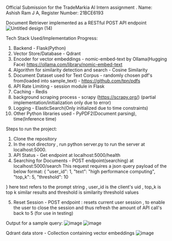 Official Submission for the TradeMarkia AI Intern assignment . Name: Ashish Ram J A, Register Number: 21BCE6193 

Document Retriever implemented as a RESTful POST API endpoint
![Untitled design (14)](https://github.com/user-attachments/assets/336aabb8-c83b-4d1c-9d0f-6b3082e26990)


Tech Stack Used/Implementation Progress:
1. Backend - Flask(Python)
2. Vector Store/Database - Qdrant
3. Encoder for vector embeddings - nomic-embed-text by Ollama(Hugging Face) https://ollama.com/library/nomic-embed-text
4. Algorithm for similarity detection and search - Cosine Similarity 
5. Document Dataset used for Text Corpus - randomly chosen pdf's from(loaded into sample_text) - https://github.com/tpn/pdfs
6. API Rate Limiting - session module in Flask
7. Caching - Redis
8. background scraping process - scrapy (https://scrapy.org/) (partial implementation/initialization only due to error)
9. Logging - ElasticSearch(Only initialized due to time constraints)
10. Other Python libraries used - PyPDF2(Document parsing), time(Inference time)

Steps to run the project:
1. Clone the repository
2. In the root directory , run python server.py to run the server at localhost:5000.
3. API Status - Get endpoint at localhost:5000/health
4. Searching for Documents - POST endpoint(searching) at localhost:5000/search
   This request requires a json query payload of the below format:
   {
    "user_id": 1,
    "text": "high performance computing",
    "top_k": 5,
    "threshold": 10

  }
here text refers to the prompt string , user_id is the client's uid , top_k is top k similar results and threshold is similarity threshold values 

  5. Reset Session - POST endpoint : resets current user session , to enable the user to close the session and thus refresh the amount of API call's back to 5 (for use in testing) 
  
Output for a sample query:
![image](https://github.com/user-attachments/assets/73a388e2-6cb9-423b-a162-c804d3b80161)
![image](https://github.com/user-attachments/assets/f03ef3c2-a88e-4f71-9fb2-05d6968e8ab5)

Qdrant data store - Collection containing vector embeddings 
![image](https://github.com/user-attachments/assets/957175c1-8690-459d-ad38-ee23122cda8d)

